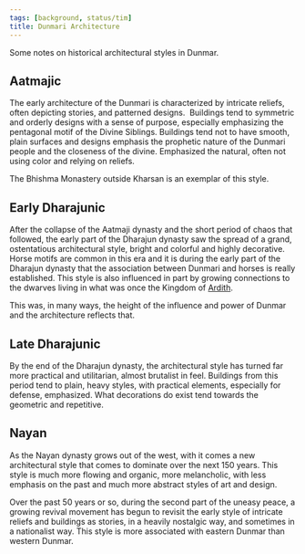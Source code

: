 ```yaml
---
tags: [background, status/tim]
title: Dunmari Architecture
---
```


Some notes on historical architectural styles in Dunmar.
## Aatmajic

The early architecture of the Dunmari is characterized by intricate reliefs, often depicting stories, and patterned designs.  Buildings tend to symmetric and orderly designs with a sense of purpose, especially emphasizing the pentagonal motif of the Divine Siblings. Buildings tend not to have smooth, plain surfaces and designs emphasis the prophetic nature of the Dunmari people and the closeness of the divine. Emphasized the natural, often not using color and relying on reliefs.

The Bhishma Monastery outside Kharsan is an exemplar of this style.
## Early Dharajunic

After the collapse of the Aatmaji dynasty and the short period of chaos that followed, the early part of the Dharajun dynasty saw the spread of a grand, ostentatious architectural style, bright and colorful and highly decorative. Horse motifs are common in this era and it is during the early part of the Dharajun dynasty that the association between Dunmari and horses is really established. This style is also influenced in part by growing connections to the dwarves living in what was once the Kingdom of [Ardith](<../../../sentinel-range/dwarven-kingdoms/ardith.md>).

This was, in many ways, the height of the influence and power of Dunmar and the architecture reflects that.
## Late Dharajunic

By the end of the Dharajun dynasty, the architectural style has turned far more practical and utilitarian, almost brutalist in feel. Buildings from this period tend to plain, heavy styles, with practical elements, especially for defense, emphasized. What decorations do exist tend towards the geometric and repetitive.
## Nayan

As the Nayan dynasty grows out of the west, with it comes a new architectural style that comes to dominate over the next 150 years. This style is much more flowing and organic, more melancholic, with less emphasis on the past and much more abstract styles of art and design.

Over the past 50 years or so, during the second part of the uneasy peace, a growing revival movement has begun to revisit the early style of intricate reliefs and buildings as stories, in a heavily nostalgic way, and sometimes in a nationalist way. This style is more associated with eastern Dunmar than western Dunmar.
